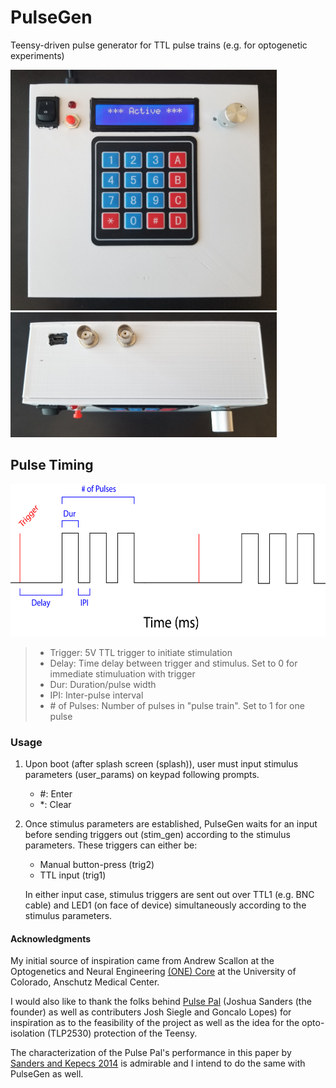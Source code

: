 # PulseGen
Teensy-driven pulse generator for TTL pulse trains (e.g. for optogenetic experiments)

<img src="https://github.com/Losaccoj/PulseGen/blob/master/jpg/PulseGen_face.jpg" width="426" height="385"> 
<img src="https://github.com/Losaccoj/PulseGen/blob/master/jpg/PulseGen_connections.jpg" width="426" height="200">

## Pulse Timing
<img src="https://github.com/Losaccoj/PulseGen/blob/master/jpg/PulseGen_desc.jpg" width="650" height="244">

> - Trigger: 5V TTL trigger to initiate stimulation
> - Delay: Time delay between trigger and stimulus. Set to 0 for immediate stimuluation with trigger
> - Dur: Duration/pulse width
> - IPI: Inter-pulse interval
> - \# of Pulses: Number of pulses in "pulse train". Set to 1 for one pulse


### Usage
1. Upon boot (after splash screen (splash)), user must input stimulus parameters (user_params) on keypad following prompts. 
   - #: Enter     
   - *: Clear 
  
2. Once stimulus parameters are established, PulseGen waits for an input before sending triggers out (stim_gen) according to the stimulus parameters. These triggers can either be:
   - Manual button-press (trig2)
   - TTL input (trig1)

   In either input case, stimulus triggers are sent out over TTL1 (e.g. BNC cable) and LED1 (on face of device) simultaneously according to the stimulus parameters. 

#### Acknowledgments
My initial source of inspiration came from Andrew Scallon at the Optogenetics and Neural Engineering <a href="https://optogeneticsandneuralengineeringcore.github.io/ONECoreSite/">(ONE) Core</a> at the University of Colorado, Anschutz Medical Center. 

I would also like to thank the folks behind <a href="https://sanworks.io/shop/viewproduct?productID=1102">Pulse Pal</a> (Joshua Sanders (the founder) as well as contributers Josh Siegle and Goncalo Lopes) for inspiration as to the feasibility of the project as well as the idea for the opto-isolation (TLP2530) protection of the Teensy. 

The characterization of the Pulse Pal's performance in this paper by <a href="https://www.ncbi.nlm.nih.gov/pmc/articles/PMC4263096/">Sanders and Kepecs 2014</a> is admirable and I intend to do the same with PulseGen as well. 

